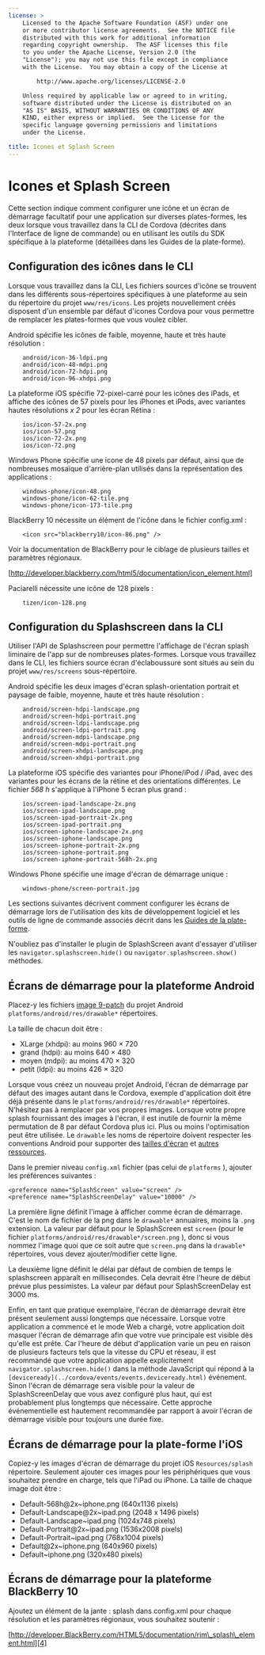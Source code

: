 ```yaml
---
license: >
    Licensed to the Apache Software Foundation (ASF) under one
    or more contributor license agreements.  See the NOTICE file
    distributed with this work for additional information
    regarding copyright ownership.  The ASF licenses this file
    to you under the Apache License, Version 2.0 (the
    "License"); you may not use this file except in compliance
    with the License.  You may obtain a copy of the License at

        http://www.apache.org/licenses/LICENSE-2.0

    Unless required by applicable law or agreed to in writing,
    software distributed under the License is distributed on an
    "AS IS" BASIS, WITHOUT WARRANTIES OR CONDITIONS OF ANY
    KIND, either express or implied.  See the License for the
    specific language governing permissions and limitations
    under the License.

title: Icones et Splash Screen
---
```


# Icones et Splash Screen

Cette section indique comment configurer une icône et un écran de démarrage facultatif pour une application sur diverses plates-formes, les deux lorsque vous travaillez dans la CLI de Cordova (décrites dans l'Interface de ligne de commande) ou en utilisant les outils du SDK spécifique à la plateforme (détaillées dans les Guides de la plate-forme).

## Configuration des icônes dans le CLI

Lorsque vous travaillez dans la CLI, Les fichiers sources d'icône se trouvent dans les différents sous-répertoires spécifiques à une plateforme au sein du répertoire du projet `www/res/icons`. Les projets nouvellement créés disposent d'un ensemble par défaut d'icones Cordova pour vous permettre de remplacer les plates-formes que vous voulez cibler.

Android spécifie les icônes de faible, moyenne, haute et très haute résolution :

        android/icon-36-ldpi.png
        android/icon-48-mdpi.png
        android/icon-72-hdpi.png
        android/icon-96-xhdpi.png
    

La plateforme iOS spécifie 72-pixel-carré pour les icônes des iPads, et affiche des icônes de 57 pixels pour les iPhones et iPods, avec variantes hautes résolutions *x 2* pour les écran Rétina :

        ios/icon-57-2x.png
        ios/icon-57.png
        ios/icon-72-2x.png
        ios/icon-72.png
    

Windows Phone spécifie une icone de 48 pixels par défaut, ainsi que de nombreuses mosaïque d'arrière-plan utilisés dans la représentation des applications :

        windows-phone/icon-48.png
        windows-phone/icon-62-tile.png
        windows-phone/icon-173-tile.png
    

BlackBerry 10 nécessite un élément de l'icône dans le fichier config.xml :

        <icon src="blackberry10/icon-86.png" />
    

Voir la documentation de BlackBerry pour le ciblage de plusieurs tailles et paramètres régionaux.

[http://developer.blackberry.com/html5/documentation/icon_element.html]

Paciarelli nécessite une icône de 128 pixels :

        tizen/icon-128.png
    

## Configuration du Splashscreen dans la CLI

Utiliser l'API de Splashscreen pour permettre l'affichage de l'écran splash liminaire de l'app sur de nombreuses plates-formes. Lorsque vous travaillez dans le CLI, les fichiers source écran d'éclaboussure sont situés au sein du projet `www/res/screens` sous-répertoire.

Android spécifie les deux images d'écran splash-orientation portrait et paysage de faible, moyenne, haute et très haute résolution :

        android/screen-hdpi-landscape.png
        android/screen-hdpi-portrait.png
        android/screen-ldpi-landscape.png
        android/screen-ldpi-portrait.png
        android/screen-mdpi-landscape.png
        android/screen-mdpi-portrait.png
        android/screen-xhdpi-landscape.png
        android/screen-xhdpi-portrait.png
    

La plateforme iOS spécifie des variantes pour iPhone/iPod / iPad, avec des variantes pour les écrans de la rétine et des orientations différentes. Le fichier *568 h* s'applique à l'iPhone 5 écran plus grand :

        ios/screen-ipad-landscape-2x.png
        ios/screen-ipad-landscape.png
        ios/screen-ipad-portrait-2x.png
        ios/screen-ipad-portrait.png
        ios/screen-iphone-landscape-2x.png
        ios/screen-iphone-landscape.png
        ios/screen-iphone-portrait-2x.png
        ios/screen-iphone-portrait.png
        ios/screen-iphone-portrait-568h-2x.png
    

Windows Phone spécifie une image d'écran de démarrage unique :

        windows-phone/screen-portrait.jpg
    

Les sections suivantes décrivent comment configurer les écrans de démarrage lors de l'utilisation des kits de développement logiciel et les outils de ligne de commande associés décrit dans les [Guides de la plate-forme](../guide/platforms/index.html).

N'oubliez pas d'installer le plugin de SplashScreen avant d'essayer d'utiliser les `navigator.splashscreen.hide()` ou `navigator.splashscreen.show()` méthodes.

## Écrans de démarrage pour la plateforme Android

Placez-y les fichiers [image 9-patch][1] du projet Android `platforms/android/res/drawable*` répertoires.

 [1]: https://developer.android.com/tools/help/draw9patch.html

La taille de chacun doit être :

*   XLarge (xhdpi): au moins 960 × 720
*   grand (hdpi): au moins 640 × 480
*   moyen (mdpi): au moins 470 × 320
*   petit (ldpi): au moins 426 × 320

Lorsque vous créez un nouveau projet Android, l'écran de démarrage par défaut des images autant dans le Cordova, exemple d'application doit être déjà présente dans le `platforms/android/res/drawable*` répertoires. N'hésitez pas à remplacer par vos propres images. Lorsque votre propre splash fournissant des images à l'écran, il est inutile de fournir la même permutation de 8 par défaut Cordova plus ici. Plus ou moins l'optimisation peut être utilisée. Le `drawable` les noms de répertoire doivent respecter les conventions Android pour supporter des [tailles d'écran][2] et [autres ressources][3].

 [2]: http://developer.android.com/guide/practices/screens_support.html
 [3]: http://developer.android.com/guide/topics/resources/providing-resources.html#AlternativeResources

Dans le premier niveau `config.xml` fichier (pas celui de `platforms` ), ajouter les préférences suivantes :

    <preference name="SplashScreen" value="screen" />
    <preference name="SplashScreenDelay" value="10000" />
    

La première ligne définit l'image à afficher comme écran de démarrage. C'est le nom de fichier de la png dans le `drawable*` annuaires, moins la `.png` extension. La valeur par défaut pour le SplashScreen est `screen` (pour le fichier `platforms/android/res/drawable*/screen.png` ), donc si vous nommez l'image quoi que ce soit autre que `screen.png` dans la `drawable*` répertoires, vous devez ajouter/modifier cette ligne.

La deuxième ligne définit le délai par défaut de combien de temps le splashscreen apparaît en millisecondes. Cela devrait être l'heure de début prévue plus pessimistes. La valeur par défaut pour SplashScreenDelay est 3000 ms.

Enfin, en tant que pratique exemplaire, l'écran de démarrage devrait être présent seulement aussi longtemps que nécessaire. Lorsque votre application a commencé et le mode Web a chargé, votre application doit masquer l'écran de démarrage afin que votre vue principale est visible dès qu'elle est prête. Car l'heure de début d'application varie un peu en raison de plusieurs facteurs tels que la vitesse du CPU et réseau, il est recommandé que votre application appelle explicitement `navigator.splashscreen.hide()` dans la méthode JavaScript qui répond à la `[deviceready](../cordova/events/events.deviceready.html)` événement. Sinon l'écran de démarrage sera visible pour la valeur de SplashScreenDelay que vous avez configuré plus haut, qui est probablement plus longtemps que nécessaire. Cette approche événementielle est hautement recommandée par rapport à avoir l'écran de démarrage visible pour toujours une durée fixe.

## Écrans de démarrage pour la plate-forme l'iOS

Copiez-y les images d'écran de démarrage du projet iOS `Resources/splash` répertoire. Seulement ajouter ces images pour les périphériques que vous souhaitez prendre en charge, tels que l'iPad ou iPhone. La taille de chaque image doit être :

*   Default-568h@2x~iphone.png (640x1136 pixels)
*   Default-Landscape@2x~ipad.png (2048 x 1496 pixels)
*   Default-Landscape~ipad.png (1024x748 pixels)
*   Default-Portrait@2x~ipad.png (1536x2008 pixels)
*   Default-Portrait~ipad.png (768x1004 pixels)
*   Default@2x~iphone.png (640x960 pixels)
*   Default~iphone.png (320x480 pixels)

## Écrans de démarrage pour la plateforme BlackBerry 10

Ajoutez un élément de la jante : splash dans config.xml pour chaque résolution et les paramètres régionaux, vous souhaitez soutenir :

[http://developer.BlackBerry.com/HTML5/documentation/rim\_splash\_element.html][4]

 [4]: http://developer.blackberry.com/html5/documentation/rim_splash_element.html